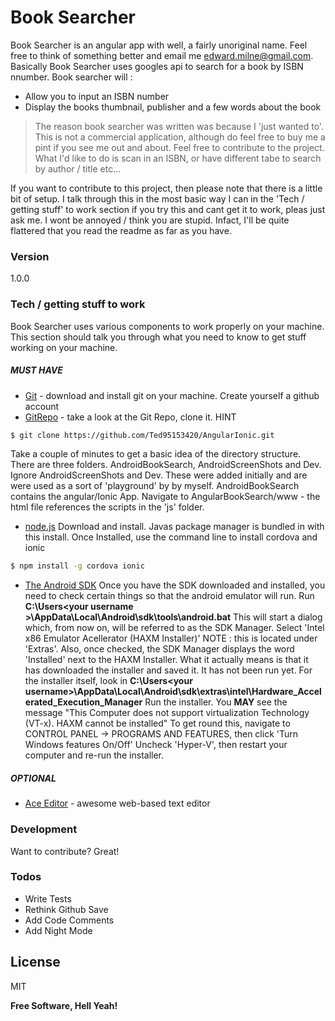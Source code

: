 # Book Searcher

Book Searcher is an angular app with well, a fairly unoriginal name. Feel free to think of something better and email me edward.milne@gmail.com. Basically Book Searcher uses googles api to search for a book by ISBN nnumber. Book searcher will :

  - Allow you to input an ISBN number
  - Display the books thumbnail, publisher and a few words about the book



> The reason book searcher was written was because I 'just 
>wanted to'. This is not a commercial application, although do feel free to buy me a pint if you see me out and about. Feel free to contribute to the project. What I'd like to do is scan in an ISBN, or have different tabe to search by author / title etc...

If you want to contribute to this project, then please note that there is a little bit of setup. I talk through this in the most basic way I can in the 'Tech / getting stuff' to work section if you try this and cant get it to work, pleas just ask me. I wont be annoyed / think you are stupid. Infact, I'll be quite flattered that you read the readme as far as you have.

### Version
1.0.0

### Tech / getting stuff to work

Book Searcher uses various components to work properly on your machine. This section should talk you through what you need to know to get stuff working on your machine.

##### MUST HAVE
* [Git] - download and install git on your machine. Create yourself a github account
* [GitRepo] - take a look at the Git Repo, clone it. HINT

```sh
$ git clone https://github.com/Ted95153420/AngularIonic.git
``` 

Take a couple of minutes to get a basic idea of the directory structure. There are three folders. AndroidBookSearch, AndroidScreenShots and Dev. Ignore AndroidScreenShots and Dev. These were added initially and are were used as a sort of 'playground' by by myself. AndroidBookSearch contains the angular/Ionic App. Navigate to AngularBookSearch/www - the html file references the scripts in the 'js' folder.
* [node.js] Download and install. Javas package manager is bundled in with this install. Once Installed, use the command line to install cordova and ionic

```sh
$ npm install -g cordova ionic
``` 

* [The Android SDK] Once you have the SDK downloaded and installed, you need to check certain things so that the android emulator will run. Run **C:\Users\<your username >\AppData\Local\Android\sdk\tools\android.bat** This will start a dialog which, from now on, will be referred to as the SDK Manager. Select 'Intel x86 Emulator Acellerator (HAXM Installer)'  NOTE : this is located under 'Extras'. Also, once checked, the SDK Manager displays the word 'Installed' next to the HAXM Installer. What it actually means is that it has downloaded the installer and saved it. It has not been run yet. For the installer itself, look in **C:\Users\<your username>\AppData\Local\Android\sdk\extras\intel\Hardware_Accelerated_Execution_Manager** Run the installer. You **MAY** see the message "This Computer does not support virtualization Technology (VT-x). HAXM cannot be installed" To get round this, navigate to CONTROL PANEL -> PROGRAMS AND FEATURES, then click 'Turn Windows features On/Off' Uncheck 'Hyper-V', then restart your computer and re-run the installer.

##### OPTIONAL
* [Ace Editor] - awesome web-based text editor

### Development

Want to contribute? Great!


### Todos

 - Write Tests
 - Rethink Github Save
 - Add Code Comments
 - Add Night Mode

License
----

MIT


**Free Software, Hell Yeah!**

[//]: # (These are reference links used in the body of this note and get stripped out when the markdown processor does its job. There is no need to format nicely because it shouldn't be seen. Thanks SO - http://stackoverflow.com/questions/4823468/store-comments-in-markdown-syntax)

   [The Android SDK]: <http://developer.android.com/>
   [Git]: <https://git-scm.com/download>
   [GitRepo]: <https://github.com/Ted95153420/AngularIonic>
   [dill]: <https://github.com/joemccann/dillinger>
   [git-repo-url]: <https://github.com/joemccann/dillinger.git>
   [john gruber]: <http://daringfireball.net>
   [@thomasfuchs]: <http://twitter.com/thomasfuchs>
   [df1]: <http://daringfireball.net/projects/markdown/>
   [marked]: <https://github.com/chjj/marked>
   [Ace Editor]: <http://ace.ajax.org>
   [node.js]: <http://nodejs.org>
   [Twitter Bootstrap]: <http://twitter.github.com/bootstrap/>
   [keymaster.js]: <https://github.com/madrobby/keymaster>
   [jQuery]: <http://jquery.com>
   [@tjholowaychuk]: <http://twitter.com/tjholowaychuk>
   [express]: <http://expressjs.com>
   [AngularJS]: <http://angularjs.org>
   [Gulp]: <http://gulpjs.com>
   
   [PlDb]: <https://github.com/joemccann/dillinger/tree/master/plugins/dropbox/README.md>
   [PlGh]:  <https://github.com/joemccann/dillinger/tree/master/plugins/github/README.md>
   [PlGd]: <https://github.com/joemccann/dillinger/tree/master/plugins/googledrive/README.md>
   [PlOd]: <https://github.com/joemccann/dillinger/tree/master/plugins/onedrive/README.md>
